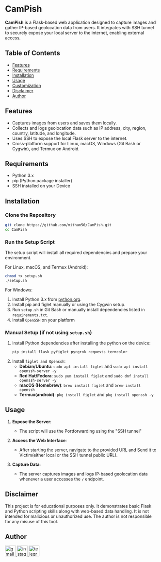 
# CamPish
**CamPish** is a Flask-based web application designed to capture images and gather IP-based geolocation data from users. It integrates with SSH tunnel to securely expose your local server to the internet, enabling external access.

## Table of Contents

- [Features](#Features)
- [Requirements](#Requirements)
- [Installation](#Installation)
- [Usage](#Usage)
- [Customization](#Customization)
- [Disclaimer](#Disclaimer)
- [Author](#Author)

## Features

- Captures images from users and saves them locally.
- Collects and logs geolocation data such as IP address, city, region, country, latitude, and longitude.
- Uses SSH to expose the local Flask server to the internet.
- Cross-platform support for Linux, macOS, Windows (Git Bash or Cygwin), and Termux on Android.

## Requirements

- Python 3.x
- pip (Python package installer)
- SSH installed on your Device

## Installation

### Clone the Repository

```bash
git clone https://github.com/mithun50/CamPish.git
cd CamPish
```

### Run the Setup Script

The setup script will install all required dependencies and prepare your environment.

For Linux, macOS, and Termux (Android):

```bash
chmod +x setup.sh
./setup.sh
```

For Windows:

1. Install Python 3.x from [python.org](https://www.python.org/downloads/).
2. Install pip and figlet manually or using the Cygwin setup.
3. Run `setup.sh` in Git Bash or manually install dependencies listed in `requirements.txt`.
4. Install `OpenSSH` on your platform


### Manual Setup (if not using `setup.sh`)

1. Install Python dependencies after installing the python on the device:
   ```bash
   pip install flask pyfiglet pyngrok requests termcolor
   ```
2. Install `figlet and Openssh`:
   - **Debian/Ubuntu**: `sudo apt install figlet` and `sudo apt install openssh-server -y`
   - **Red Hat/Fedora**: `sudo yum install figlet` and `sudo dnf install openssh-server -y`
   - **macOS (Homebrew)**: `brew install figlet` and `brew install openssh`
   - **Termux(android)**: `pkg install figlet` and `pkg install openssh -y`

## Usage

1. **Expose the Server**:
   - The script will use the Portforwarding using the "SSH tunnel"

2. **Access the Web Interface**:
   - After starting the server, navigate to the provided URL and Send it to Victim(either local or the SSH tunnel public URL).

3. **Capture Data**:
   - The server captures images and logs IP-based geolocation data whenever a user accesses the `/` endpoint.



## Disclaimer

This project is for educational purposes only. It demonstrates basic Flask and Python scripting skills along with web-based data handling. It is not intended for malicious or unauthorized use. The author is not responsible for any misuse of this tool.


## Author

<div align="left">
  <a href="malio:mithungowda.b7411@gmail.com" target="_blank">
    <img src="https://img.shields.io/static/v1?message=Gmail&logo=gmail&label=&color=D14836&logoColor=white&labelColor=&style=for-the-badge" height="35" alt="gmail logo"  />
  </a>
  <a href="http://instagram.com/mithun.gowda.b" target="_blank">
    <img src="https://img.shields.io/static/v1?message=Instagram&logo=instagram&label=&color=E4405F&logoColor=white&labelColor=&style=for-the-badge" height="35" alt="instagram logo"  />
  </a>
  <a href="https://t.me/@MITHUNGOWDA_B" target="_blank">
    <img src="https://img.shields.io/static/v1?message=Telegram&logo=telegram&label=&color=2CA5E0&logoColor=white&labelColor=&style=for-the-badge" height="35" alt="telegram logo"  />
  </a>
</div>
